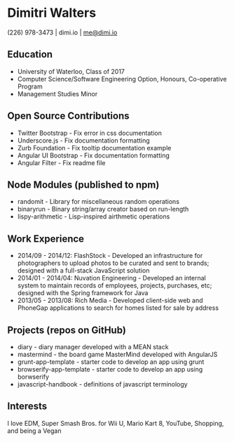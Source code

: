 # Dimitri Walters

(226) 978-3473 | dimi.io | me@dimi.io

## Education
* University of Waterloo, Class of 2017
* Computer Science/Software Engineering Option, Honours, Co-operative Program
* Management Studies Minor

## Open Source Contributions
* Twitter Bootstrap - Fix error in css documentation
* Underscore.js - Fix documentation formatting
* Zurb Foundation - Fix tooltip documentation example
* Angular UI Bootstrap - Fix documentation formatting
* Angular Filter - Fix readme file

## Node Modules (published to npm)
* randomit - Library for miscellaneous random operations
* binaryrun - Binary string/array creator based on run-length
* lispy-arithmetic - Lisp-inspired airthmetic operations

## Work Experience
* 2014/09 - 2014/12: FlashStock - Developed an infrastructure for photographers to upload photos to be curated and sent to brands; designed with a full-stack JavaScript solution
* 2014/01 - 2014/04: Nuvation Engineering - Developed an internal system to maintain records of employees, projects, purchases, etc; designed with the Spring framework for Java
* 2013/05 - 2013/08: Rich Media - Developed client-side web and PhoneGap applications to search for homes listed for sale by address

## Projects (repos on GitHub)
* diary - diary manager developed with a MEAN stack
* mastermind - the board game MasterMind developed with AngularJS
* grunt-app-template - starter code to develop an app using grunt
* browserify-app-template - starter code to develop an app using borwserify
* javascript-handbook - definitions of javascript terminology

## Interests
I love EDM, Super Smash Bros. for Wii U, Mario Kart 8, YouTube, Shopping, and being a Vegan
